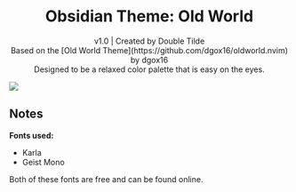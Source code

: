 <h1 align="center">Obsidian Theme: Old World</h1>

<div align="center">
v1.0 | Created by Double Tilde<br>
Based on the [Old World Theme](https://github.com/dgox16/oldworld.nvim) by dgox16<br>
Designed to be a relaxed color palette that is easy on the eyes.<br>
</div>

<img src="./images/example.png"><br />

## Notes

**Fonts used:**

- Karla
- Geist Mono

Both of these fonts are free and can be found online.
